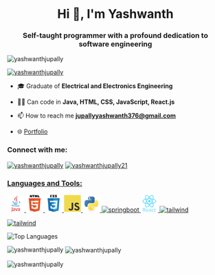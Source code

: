 <h1 align="center">Hi 👋, I'm Yashwanth</h1>
<h3 align="center">Self-taught programmer with a profound dedication to software engineering</h3>

<p align="left">  <img src="https://komarev.com/ghpvc/?username=yashwanthjupally&label=Profile%20views&color=0e75b6&style=flat" alt="yashwanthjupally" /> </p>

<p align="left" background-color: black> <a href="https://github.com/ryo-ma/github-profile-trophy"><img src="https://github-profile-trophy.vercel.app/?username=yashwanthjupally" alt="yashwanthjupally" /></a> </p>

- 🎓 Graduate of **Electrical and Electronics Engineering**

- 👨‍💻 Can code in **Java, HTML, CSS, JavaScript, React.js**


- 📫 How to reach me **jupallyyashwanth376@gmail.com**
- 🌐 [Portfolio](https://yashwanthjupally.netlify.app/)


<h3 align="left">Connect with me:</h3>
<p align="left">
<a href="https://linkedin.com/in/yashwanthjupally" target="blank"><img align="center" src="https://raw.githubusercontent.com/rahuldkjain/github-profile-readme-generator/master/src/images/icons/Social/linked-in-alt.svg" alt="yashwanthjupally" height="30" width="40" /></a>
<a href="https://x.com/Yashwanth_j23" target="blank">
    <img align="center" src="https://raw.githubusercontent.com/rahuldkjain/github-profile-readme-generator/master/src/images/icons/Social/twitter.svg" alt="yashwanthjupally21" height="30" width="40" />
 
</p>



<h3 align="left">Languages and Tools:</h3>
<p align="left"> 

  
<a href="https://www.w3schools.com/java/" target="_blank" rel="noreferrer"> <img src="https://raw.githubusercontent.com/devicons/devicon/master/icons/java/java-original-wordmark.svg" alt="css3" width="40" height="40"/> </a> <a href="https://www.w3.org/html/" target="_blank" rel="noreferrer"> <img src="https://raw.githubusercontent.com/devicons/devicon/master/icons/html5/html5-original-wordmark.svg" alt="html5" width="40" height="40"/> </a> <a href="https://www.w3schools.com/css/" target="_blank" rel="noreferrer"> <img src="https://raw.githubusercontent.com/devicons/devicon/master/icons/css3/css3-original-wordmark.svg" alt="css3" width="40" height="40"/> </a> <a href="https://developer.mozilla.org/en-US/docs/Web/JavaScript" target="_blank" rel="noreferrer"> <img src="https://raw.githubusercontent.com/devicons/devicon/master/icons/javascript/javascript-original.svg" alt="javascript" width="40" height="40"/> </a> <a href="https://www.python.org" target="_blank" rel="noreferrer"> <img src="https://raw.githubusercontent.com/devicons/devicon/master/icons/python/python-original.svg" alt="python" width="40" height="40"/> </a> <a href="https://spring.io/projects/spring-boot" target="_blank" rel="noreferrer"> <img src="https://th.bing.com/th/id/OIP.J9d-VtiLfN9APIQgWTP9owAAAA?rs=1&pid=ImgDetMain" alt="springboot" width="40" height="40"/> </a> <a href="https://reactjs.org/" target="_blank" rel="noreferrer"> <img src="https://raw.githubusercontent.com/devicons/devicon/master/icons/react/react-original-wordmark.svg" alt="react" width="40" height="40"/> </a> <a href="https://tailwindcss.com/" target="_blank" rel="noreferrer"> <img src="https://www.vectorlogo.zone/logos/tailwindcss/tailwindcss-icon.svg" alt="tailwind" width="40" height="40"/> </a> </p><a href="https://mysql.com/" target="_blank" rel="noreferrer"> <img src="https://th.bing.com/th/id/OIP.JVt34lGxmm0GAGNNL_mwBgHaHa?w=185&h=185&c=7&r=0&o=5&pid=1.7" alt="tailwind" width="40" height="40"/> </a> </p>

![Top Languages](https://github-readme-stats.vercel.app/api/top-langs/?username=yashwanthjupally&layout=compact&theme=radical)


<p><img align="left" src="https://github-readme-stats.vercel.app/api/top-langs?username=yashwanthjupally&show_icons=true&locale=en&layout=compact" alt="yashwanthjupally" /></p>

<p>&nbsp;<img align="center" src="https://github-readme-stats.vercel.app/api?username=yashwanthjupally&show_icons=true&locale=en" alt="yashwanthjupally" /></p>

<p><img align="center" src="https://github-readme-streak-stats.herokuapp.com/?user=yashwanthjupally" alt="yashwanthjupally" /></p>





